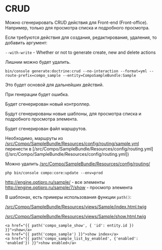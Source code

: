 # CRUD

Можно сгенерировать CRUD действия для Front-end (Front-office). Например, только для просмотра списка и подробного просмотра.

Если требуются действия для создания, редактирования, удаления, то добавить аргумент:

`--with-write` - Whether or not to generate create, new and delete actions

Лишнии можно будет удалить.


```
bin/console generate:doctrine:crud --no-interaction --format=yml --route-prefix=compo_sample --entity=CompoSampleBundle:Sample
```

Это будет основой для дальнейших действий.

При генерации будет ошибка.

Будет сгенерирован новый контроллер.

Будут сгенерированы новые шаблоны, для просмотра списка и подробного просмотра элемента.

Будет сгенерирован файл маршрутов.

Необходимо, маршруты из [/src/Compo/SampleBundle/Resources/config/routing/sample.yml]([/src/Compo/SampleBundle/Resources/config/routing/sample.yml]) перенести в [/src/Compo/SampleBundle/Resources/config/routing.yml] ([/src/Compo/SampleBundle/Resources/config/routing.yml])


Можно удалить [/src/Compo/SampleBundle/Resources/config/routing/]([/src/Compo/SampleBundle/Resources/config/routing/])

```
php bin/console compo:core:update --env=prod
```

http://engine.optipro.ru/sample/ - все элементы
http://engine.optipro.ru/sample/7/show - просмотр элемента


В шаблонах, есть примеры использования функции `path()`:

[/src/Compo/SampleBundle/Resources/views/Sample/index.html.twig]([/src/Compo/SampleBundle/Resources/views/Sample/index.html.twig])

[/src/Compo/SampleBundle/Resources/views/Sample/show.html.twig]([/src/Compo/SampleBundle/Resources/views/Sample/show.html.twig])

```twig
<a href="{{ path('compo_sample_show', { 'id': entity.id }) }}">show</a>
<a href="{{ path('compo_sample') }}">show index</a>
<a href="{{ path('compo_sample_list_by_enabled', {'enabled': 'enabled'}) }}">show enabled</a>
```